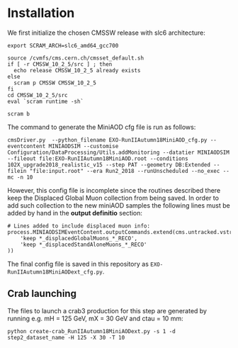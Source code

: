 # Installation

We first initialize the chosen CMSSW release with slc6 architecture:
```
export SCRAM_ARCH=slc6_amd64_gcc700

source /cvmfs/cms.cern.ch/cmsset_default.sh
if [ -r CMSSW_10_2_5/src ] ; then
  echo release CMSSW_10_2_5 already exists
else
  scram p CMSSW CMSSW_10_2_5
fi
cd CMSSW_10_2_5/src
eval `scram runtime -sh`

scram b
```

The command to generate the MiniAOD cfg file is run as follows:
```
cmsDriver.py  --python_filename EXO-RunIIAutumn18MiniAOD_cfg.py --eventcontent MINIAODSIM --customise Configuration/DataProcessing/Utils.addMonitoring --datatier MINIAODSIM --fileout file:EXO-RunIIAutumn18MiniAOD.root --conditions 102X_upgrade2018_realistic_v15 --step PAT --geometry DB:Extended --filein "file:input.root" --era Run2_2018 --runUnscheduled --no_exec --mc -n 10
```

However, this config file is incomplete since the routines described there keep the Displaced Global Muon collection from being saved. In order to add such collection to the new miniAOD samples the following lines must be added by hand in the <strong>output definitio</strong> section:
```
# Lines added to include displaced muon info:
process.MINIAODSIMEventContent.outputCommands.extend(cms.untracked.vstring(
    'keep *_displacedGlobalMuons_*_RECO',
    'keep *_displacedStandAloneMuons_*_RECO'
))
```

The final config file is saved in this repository as ```EXO-RunIIAutumn18MiniAODext_cfg.py```.

## Crab launching

The files to launch a crab3 production for this step are generated by running e.g. mH = 125 GeV, mX = 30 GeV and ctau = 10 mm:
```
python create-crab_RunIIAutumn18MiniAODext.py -s 1 -d step2_dataset_name -H 125 -X 30 -T 10
```



